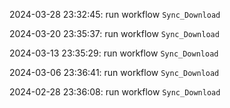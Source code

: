 2024-03-28 23:32:45: run workflow `Sync_Download` 

2024-03-20 23:35:37: run workflow `Sync_Download` 

2024-03-13 23:35:29: run workflow `Sync_Download` 

2024-03-06 23:36:41: run workflow `Sync_Download` 

2024-02-28 23:36:08: run workflow `Sync_Download` 


